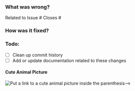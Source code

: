 ### What was wrong?

Related to Issue #
Closes #

### How was it fixed?

### Todo:

- [ ] Clean up commit history
- [ ] Add or update documentation related to these changes

#### Cute Animal Picture

![Put a link to a cute animal picture inside the parenthesis-->](<>)
